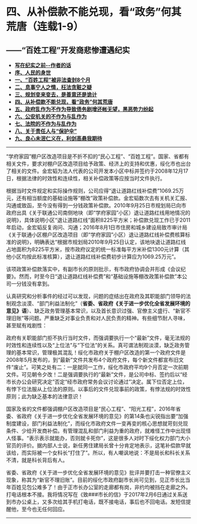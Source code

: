 # 四、从补偿款不能兑现，看“政务”何其荒唐（连载1-9）

## ——“百姓工程”开发商悲惨遭遇纪实

- [**写在纪实之前--作者的话**]((https://jinhzh.github.io/index.html))
- [**序、人民的身世**](https://jinhzh.github.io/0.html)
- [**一、“百姓工程”被非法查封8个月**](https://jinhzh.github.io/1.html)
- [**二、息事宁人之情，枉法贪赃之疑**](https://jinhzh.github.io/2.html)
- [**三、规划变来变去，是善意还是诡计**](https://jinhzh.github.io/3.html)
- [**四、从补偿款不能兑现，看“政务”何其荒唐**](https://jinhzh.github.io/4.html)
- [**五、政府乱作为不作为导致债务剧增还帐无望，黑恶势力纷起**](https://jinhzh.github.io/5.html)
- [**六、公安机关的不作为与乱作为**](https://jinhzh.github.io/6.html)
- [**七、法院的不作为与乱作为**](https://jinhzh.github.io/7.html)
- [**八、关于责任人与“保护伞”**](https://jinhzh.github.io/8.html)
- [**九、良心未泯仁义在，利剑高悬我期待**](https://jinhzh.github.io/9.html)

---

“学府家园”棚户区改造项目是不折不扣的“民心工程”、“百姓工程”。国家、省都有相关文件，要求对棚户区改造项目给予政策、经济上的支持和优惠，绥化市也出台了相关的文件。金宏韬为法人代表的公司开发本小区中标并签约于2008年12月17日，根据法律的时效性和连续性，相关补偿政策等应按当时文件执行。

根据当时文件规定和实际操作规则，公司应得“退让道路红线补偿费”1069.25万元，还有相当额度的基础设施等“棚改”政策补偿款。金宏韬数次去有关机关汇报、沟通或致函，至今没有得到一分钱政策补偿款。2010年9月25日市规划局已向市政府出具《关于联通公司南侧地块（即“学府家园”小区）退让道路红线用地情况的说明》，具体说明小区“退让道路红线”面积8225平方米；补偿款兑现工作已于2011年启动，金宏韬反复询问、沟通；2016年8月1日市住房和城乡建设局致市审计局《关于联通小区棚户区改造项目（即“学府家园”小区）退让道路红线补偿费核算标准的说明》，明确表达“根据市规划局2010年9月25日认定，该地块退让道路红线占地面积为8225平方米，按市政府议定的统一标准每平方米补偿1300元计算（其他小区均按此标准核算），退让道路红线补偿费初步计算应为1069.25万元”。

该项政策补偿款落实中，有副市长的原则批示，有市政府协调会并形成《会议纪要》。然而，时至今日“退让道路红线补偿费”和“基础设施等棚改政策补偿款”本公司一分钱没有拿到。

认真研究和分析事件的经过可以发现，问题的症结出在政府及其职能部门领导的法制观念淡漠、“部门利益法制化”（**省委、省政府《关于进一步优化全省发展环境的意见》语**）、缺乏政务管理基本常识，以及首长意识过强、官僚主义盛行、“新官不理旧账”等问题。严重缺乏对事业负责和对人民负责的精神。有些细节耐人寻味，甚至赋有戏剧性：

政府有关职能部门拒不执行当时文件，而强调要执行一个“最新”文件，毫无法规的时效性和连续性以及“上位法”与“下位法”的关系。真可谓法制观淡漠，缺乏政务管理的基本常识，管理极其混乱！绥化市政府关于棚户区改造的第一个政府文件是2008年5月发布的，到“最新”文件共发布4个政府文件，每个新文件都宣布旧文件“废止”。可笑之处有二：一是就同一工作，绥化市政府平均9个月否定一次前期文件。可见朝令夕改！二是强调要执行的“最新”文件，是公司中标、签约后以“经市长办公会研究决定”否定“经市政府常务会议讨论通过”决定。属下位否定上位，有悖下位法服从上位法的原则。以事后的文件兑现事前的政策，有悖法规的时效性原则；此为缺乏基本的法律意识！

国家及省的文件都强调棚户区改造项目是“民心工程”、“阳光工程”，2016年省委、省政府《关于进一步优化全省发展环境的意见》的第14条也尖锐指出要“加强制度建设，部门利益法制化”，而绥化市政府文件一变再变的核心思想就苛刻兑现条件、少给开发商补偿。有管理混乱和部门利益为重的政府，就难怪工作中出现怪人怪事。“表示表示就能办，否则就卡死你”，这是很多人对时下绥化权力部门大小官员的评价。据内部人士说，新任男住建局长曾十分肯定地表示，这笔补偿款早就该给，而实际被一个女科长“打住了”。所以，有人嘲讽地说：不是局长和科长关系不清，就是科长背后有人。

省委、省政府《关于进一步优化全省发展环境的意见》批评并要打击一种官僚主义现象，称其为“新官不理旧账”。目前的绥化市政府副市长尚可见到，见正市长比当年百姓见包公难多了！由于正市长办公室的走廊都有岗，非约均被挡在走廊之外。打电话根本不接。我将情况写在《致###市长的信》于2017年2月6日通过关系送到市办公桌上，又多次给其手机打电话，既不接电话，事后也不回电话。发短信提醒他，至今也无任何回应。

---
